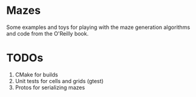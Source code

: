 Mazes
=====

Some examples and toys for playing with the maze generation algorithms and code
from the O'Reilly book.

TODOs
===

1. CMake for builds
2. Unit tests for cells and grids (gtest)
3. Protos for serializing mazes

